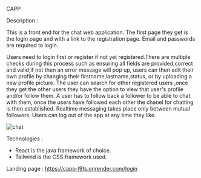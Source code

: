 CAPP

Description :

This is a front end for the chat web application. The first page they get is the login page and with a link to the registration page. Email and passwords are required to login.

Users need to login first or register if not yet registered.There are multiple checks during this process such as ensuring all fields are provided,correct and valid,if not then an error message will pop up, users can then edit their own profile by changing their firstname,lastname,status, or by uploading a new profile picture. The user can search for other registered users ,once they get the other users they have the option to view that user's profile and/or follow them. A user has to follow back a follower to be able to chat with them, once the users have followed each other the chanel for chatting is then established. Realtime messaging takes place only between mutual followers. Users can log out of the app at any time they like.

![chat](https://github.com/user-attachments/assets/ea825e29-2994-4416-b409-7c39c865845c)

Technologies :

  - React is the java framework of choice.
  - Tailwind is the CSS framework used.

Landing page : https://capp-l9ts.onrender.com/login


